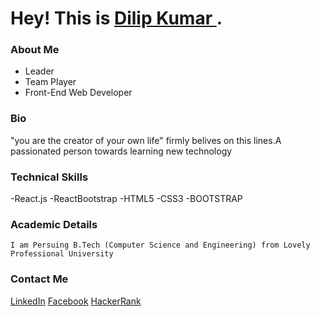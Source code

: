 # Hey! This is [Dilip Kumar ](https://dilipkumar.github.io/). 

###  About Me 

  - Leader 
  - Team Player
  - Front-End Web Developer
  
### Bio
   "you are the creator of your own life" firmly belives on this lines.A passionated person towards learning new technology

### Technical Skills
   -React.js
   -ReactBootstrap
   -HTML5
   -CSS3
   -BOOTSTRAP
  
### Academic Details

    I am Persuing B.Tech (Computer Science and Engineering) from Lovely Professional University
    

### Contact Me 

[LinkedIn](https://www.linkedin.com/in/dilip-kumar-35a215166/)
[Facebook](https://www.facebook.com/dilip.kumar.796774)
[HackerRank](https://github.com/sohail764245)